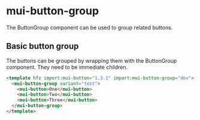 # mui-button-group

The ButtonGroup component can be used to group related buttons.

## Basic button group

The buttons can be grouped by wrapping them with the ButtonGroup component. They need to be immediate children.

```html render
<template hfz import:mui-button="1.3.1" import:mui-button-group="dev">
  <mui-button-group variant="text">
    <mui-button>One</mui-button>
    <mui-button>Two</mui-button>
    <mui-button>Three</mui-button>
  </mui-button-group>
</template>
```
